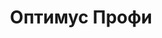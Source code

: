 ---
title: Оптимус Профи
text: Магазин профессиональной косметики и средств по уходу за кожей и волосами
image:
  src: "/projects/proff_optimus.png"
  alt: "Оптимус Профи"
  width: 1360
  height: 764
  format: "png"
tags: 1С, Брендинг, Веб-дизайн, E-commerce, SEO, Контент
link: https://proff-optimus.ru
---